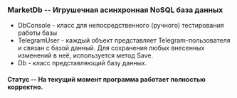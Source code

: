 ### MarketDb -- Игрушечная асинхронная NoSQL база данных
  * DbConsole - класс для непосредственного (ручного) тестирования работы базы
  * TelegramUser - каждый объект представляет Telegram-пользователя и связан с базой данный. Для сохранения любых внесенных изменений в неё, используется метод Save.
  * Db - класс представляющий базу данных.
#### Статус -- На текущий момент программа работает полностью корректно.
